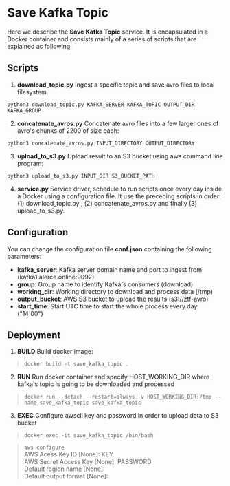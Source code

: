 # Save Kafka Topic
Here we describe the **Save Kafka Topic** service. It is encapsulated in a Docker container and consists mainly of a series of scripts that are explained as following:

## Scripts

1) **download_topic.py** Ingest a specific topic and save avro files to local filesystem

```
python3 download_topic.py KAFKA_SERVER KAFKA_TOPIC OUTPUT_DIR KAFKA_GROUP
```

2) **concatenate_avros.py** Concatenate avro files into a few larger ones of avro's chunks of 2200 of size each:

```
python3 concatenate_avros.py INPUT_DIRECTORY OUTPUT_DIRECTORY
```

3) **upload_to_s3.py** Upload result to an S3 bucket using aws command line program:

```
python3 upload_to_s3.py INPUT_DIR S3_BUCKET_PATH
```

4) **service.py** Service driver, schedule to run scripts once every day inside a Docker using a configuration file.
It use the preceding scripts in order: (1) download_topic.py , (2) concatenate_avros.py and finally (3) upload_to_s3.py.


## Configuration

You can change the configuration file **conf.json** containing the following parameters:

+ **kafka_server**: Kafka server domain name and port to ingest from (kafka1.alerce.online:9092)
+ **group**: Group name to identify Kafka's consumers (download)
+ **working_dir**: Working directory to download and process data (/tmp)
+ **output_bucket**: AWS S3 bucket to upload the results (s3://ztf-avro)
+ **start_time**: Start UTC time to start the whole process every day ("14:00")

## Deployment

1) **BUILD** Build docker image:
> ```docker build -t save_kafka_topic .```
2) **RUN** Run docker container and specify HOST_WORKING_DIR where kafka's topic is going to be downloaded and processed
>```docker run --detach --restart=always -v HOST_WORKING_DIR:/tmp --name save_kafka_topic save_kafka_topic```
3) **EXEC** Configure awscli key and password in order to upload data to S3 bucket 
>```docker exec -it save_kafka_topic /bin/bash ```

>  ```aws configure ``` <br/>
>   AWS Acess Key ID [None]: KEY <br/>
>   AWS Secret Access Key [None]: PASSWORD <br/>
>   Default region name [None]: <br/>
>   Default output format [None]: <br/>
   
